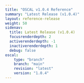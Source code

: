 ```yaml
---
title: "OSCAL v1.0.4 Reference"
summary: "Latest Release (v1.0.4)"
layout: reference-release
weight: 50
sidenav:
  title: Latest Release (v1.0.4)
  focusrenderdepth: 2
  activerenderdepth: -1
  inactiverenderdepth: 1
  debug: false
oscal:
    type: "branch"
    branch: "main"
    revision: "latest"
    version: "1.0.4"
---
```

